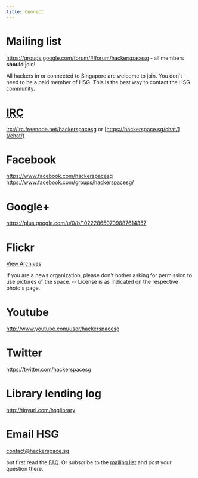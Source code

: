 ```yaml
---
title: Connect
---
```


# Mailing list

<https://groups.google.com/forum/#!forum/hackerspacesg> &dash; all members **should** join!

All hackers in or connected to Singapore are welcome to join. You don't need to
be a paid member of HSG. This is the best way to contact the HSG community.

# <abbr title="Internet Relay Chat">IRC</abbr>

<irc://irc.freenode.net/hackerspacesg> or [https://hackerspace.sg/chat/](/chat/)

# Facebook

<https://www.facebook.com/hackerspacesg><br/> <https://www.facebook.com/groups/hackerspacesg/>

# Google+

<https://plus.google.com/u/0/b/102228650709887614357>

# Flickr

<a href="https://www.flickr.com/search/?text=hackerspacesg%20OR%20hackersapce.sg&sort=date-posted-desc">View Archives</a>

If you are a news organization, please don't bother asking for permission to use pictures of the space. -- License is as indicated on the respective photo's page.

# Youtube

<http://www.youtube.com/user/hackerspacesg>

# Twitter

<https://twitter.com/hackerspacesg>

# Library lending log

<http://tinyurl.com/hsglibrary>

# Email HSG

<contact@hackerspace.sg>

but first read the [FAQ](/faq). Or subscribe to the [mailing list](#mailing-list) and post your question there.

